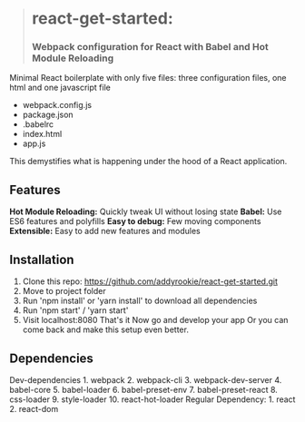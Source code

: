 > # react-get-started:
>
> ### Webpack configuration for React with Babel and Hot Module Reloading

Minimal React boilerplate with only five files: three configuration files, one html and one javascript file

*   webpack.config.js
*   package.json
*   .babelrc
*   index.html
*   app.js

This demystifies what is happening under the hood of a React application.

## Features

**Hot Module Reloading:** Quickly tweak UI without losing state
**Babel:** Use ES6 features and polyfills
**Easy to debug:** Few moving components
**Extensible:** Easy to add new features and modules

## Installation

1.  Clone this repo: https://github.com/addyrookie/react-get-started.git
2.  Move to project folder
3.  Run 'npm install' or 'yarn install' to download all dependencies
4.  Run 'npm start' / 'yarn start'
5.  Visit localhost:8080
    That's it
    Now go and develop your app
    Or you can come back and make this setup even better.

## Dependencies

Dev-dependencies 1. webpack 2. webpack-cli 3. webpack-dev-server 4. babel-core 5. babel-loader 6. babel-preset-env 7. babel-preset-react 8. css-loader 9. style-loader 10. react-hot-loader
Regular Dependency: 1. react 2. react-dom
